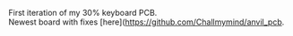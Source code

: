 First iteration of my 30% keyboard PCB. </br>
Newest board with fixes [here](https://github.com/Challmymind/anvil_pcb.
